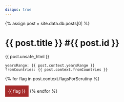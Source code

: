 ```yaml
---
disqus: true
---
```

{% assign post = site.data.db.posts[0] %}

# {{ post.title }} #{{ post.id }}
{{ post.unsafe_html }}


```
yearsRange: {{ post.context.yearsRange }}
fromCountries: {{ post.context.fromCountries }}
```

{% for flag in post.context.flagsForScrutiny %}
  <div style="padding: 10px; display: inline-block; color: white; background: brown;">{{ flag }}</div>
{% endfor %}

